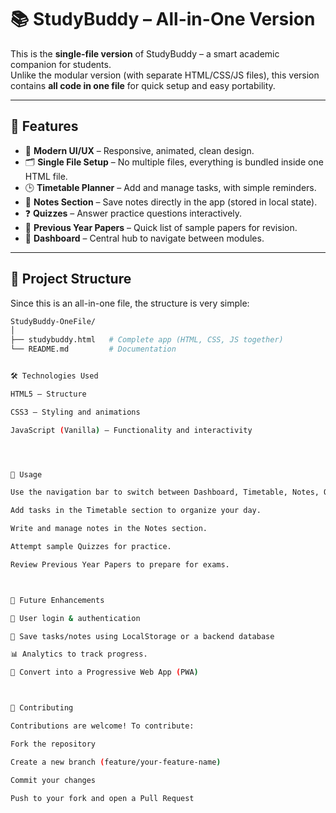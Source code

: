 # 📚 StudyBuddy – All-in-One Version  

This is the **single-file version** of StudyBuddy – a smart academic companion for students.  
Unlike the modular version (with separate HTML/CSS/JS files), this version contains **all code in one file** for quick setup and easy portability.  

---

## 🚀 Features  

- 🎨 **Modern UI/UX** – Responsive, animated, clean design.  
- 🗂 **Single File Setup** – No multiple files, everything is bundled inside one HTML file.  
- 🕒 **Timetable Planner** – Add and manage tasks, with simple reminders.  
- 📝 **Notes Section** – Save notes directly in the app (stored in local state).  
- ❓ **Quizzes** – Answer practice questions interactively.  
- 📑 **Previous Year Papers** – Quick list of sample papers for revision.  
- 📂 **Dashboard** – Central hub to navigate between modules.  

---

## 📂 Project Structure  

Since this is an all-in-one file, the structure is very simple:  

```bash
StudyBuddy-OneFile/
│
├── studybuddy.html   # Complete app (HTML, CSS, JS together)
└── README.md         # Documentation


🛠️ Technologies Used

HTML5 – Structure

CSS3 – Styling and animations

JavaScript (Vanilla) – Functionality and interactivity




🎯 Usage

Use the navigation bar to switch between Dashboard, Timetable, Notes, Quizzes, and Papers.

Add tasks in the Timetable section to organize your day.

Write and manage notes in the Notes section.

Attempt sample Quizzes for practice.

Review Previous Year Papers to prepare for exams.



🌱 Future Enhancements

🔐 User login & authentication

💾 Save tasks/notes using LocalStorage or a backend database

📊 Analytics to track progress.

📱 Convert into a Progressive Web App (PWA)



🤝 Contributing

Contributions are welcome! To contribute:

Fork the repository

Create a new branch (feature/your-feature-name)

Commit your changes

Push to your fork and open a Pull Request
